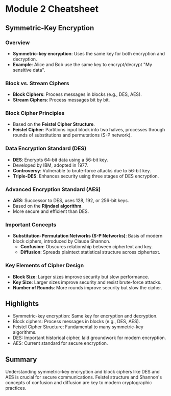# Module 2 Cheatsheet

## Symmetric-Key Encryption

### Overview
- **Symmetric-key encryption**: Uses the same key for both encryption and decryption.
- **Example**: Alice and Bob use the same key to encrypt/decrypt "My sensitive data".

### Block vs. Stream Ciphers
- **Block Ciphers**: Process messages in blocks (e.g., DES, AES).
- **Stream Ciphers**: Process messages bit by bit.

### Block Cipher Principles
- Based on the **Feistel Cipher Structure**.
- **Feistel Cipher**: Partitions input block into two halves, processes through rounds of substitutions and permutations (S-P network).

### Data Encryption Standard (DES)
- **DES**: Encrypts 64-bit data using a 56-bit key.
- Developed by IBM, adopted in 1977.
- **Controversy**: Vulnerable to brute-force attacks due to 56-bit key.
- **Triple-DES**: Enhances security using three stages of DES encryption.

### Advanced Encryption Standard (AES)
- **AES**: Successor to DES, uses 128, 192, or 256-bit keys.
- Based on the **Rijndael algorithm**.
- More secure and efficient than DES.

### Important Concepts
- **Substitution-Permutation Networks (S-P Networks)**: Basis of modern block ciphers, introduced by Claude Shannon.
  - **Confusion**: Obscures relationship between ciphertext and key.
  - **Diffusion**: Spreads plaintext statistical structure across ciphertext.

### Key Elements of Cipher Design
- **Block Size**: Larger sizes improve security but slow performance.
- **Key Size**: Larger sizes improve security and resist brute-force attacks.
- **Number of Rounds**: More rounds improve security but slow the cipher.

## Highlights
- Symmetric-key encryption: Same key for encryption and decryption.
- Block ciphers: Process messages in blocks (e.g., DES, AES).
- Feistel Cipher Structure: Fundamental to many symmetric-key algorithms.
- DES: Important historical cipher, laid groundwork for modern encryption.
- AES: Current standard for secure encryption.

## Summary
Understanding symmetric-key encryption and block ciphers like DES and AES is crucial for secure communications. Feistel structure and Shannon's concepts of confusion and diffusion are key to modern cryptographic practices.
